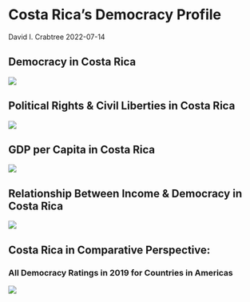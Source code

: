 Costa Rica’s Democracy Profile
================
David I. Crabtree
2022-07-14

## Democracy in Costa Rica

![](C:\Users\David\Desktop\PROGRA~1\FILESA~1\DEMOCR~1\reports\COSTAR~1/figure-gfm/Demscore-1.png)<!-- -->

## Political Rights & Civil Liberties in Costa Rica

![](C:\Users\David\Desktop\PROGRA~1\FILESA~1\DEMOCR~1\reports\COSTAR~1/figure-gfm/Political%20Rights%20&%20Civil%20Libs-1.png)<!-- -->

## GDP per Capita in Costa Rica

![](C:\Users\David\Desktop\PROGRA~1\FILESA~1\DEMOCR~1\reports\COSTAR~1/figure-gfm/GDP%20per%20Capita-1.png)<!-- -->

## Relationship Between Income & Democracy in Costa Rica

![](C:\Users\David\Desktop\PROGRA~1\FILESA~1\DEMOCR~1\reports\COSTAR~1/figure-gfm/Income%20&%20Dem-1.png)<!-- -->

## Costa Rica in Comparative Perspective:

### All Democracy Ratings in 2019 for Countries in Americas

![](C:\Users\David\Desktop\PROGRA~1\FILESA~1\DEMOCR~1\reports\COSTAR~1/figure-gfm/Democracy%20in%20Comparative%20Perspective-1.png)<!-- -->

